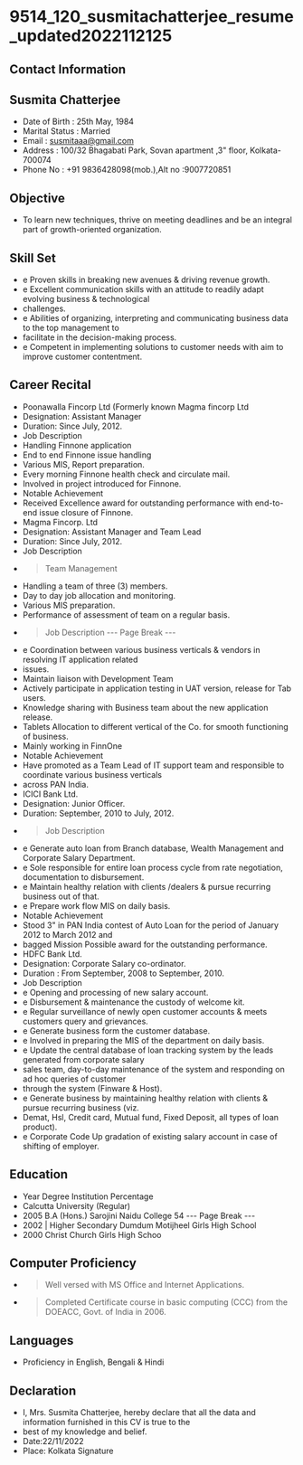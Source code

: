 # 9514_120_susmitachatterjee_resume_updated2022112125

## Contact Information



## Susmita Chatterjee

* Date of Birth : 25th May, 1984
* Marital Status : Married
* Email : susmitaaa@gmail.com
* Address : 100/32 Bhagabati Park, Sovan apartment ,3" floor, Kolkata-700074
* Phone No : +91 9836428098(mob.),Alt no :9007720851


## Objective

* To learn new techniques, thrive on meeting deadlines and be an integral part of growth-oriented organization.


## Skill Set

* e Proven skills in breaking new avenues & driving revenue growth.
* e Excellent communication skills with an attitude to readily adapt evolving business & technological
* challenges.
* e Abilities of organizing, interpreting and communicating business data to the top management to
* facilitate in the decision-making process.
* e Competent in implementing solutions to customer needs with aim to improve customer contentment.


## Career Recital

* Poonawalla Fincorp Ltd (Formerly known Magma fincorp Ltd
* Designation: Assistant Manager
* Duration: Since July, 2012.
* Job Description
* Handling Finnone application
* End to end Finnone issue handling
* Various MIS, Report preparation.
* Every morning Finnone health check and circulate mail.
* Involved in project introduced for Finnone.
* Notable Achievement
* Received Excellence award for outstanding performance with end-to-end issue closure of Finnone.
* Magma Fincorp. Ltd
* Designation: Assistant Manager and Team Lead
* Duration: Since July, 2012.
* Job Description
* > Team Management
* Handling a team of three (3) members.
* Day to day job allocation and monitoring.
* Various MIS preparation.
* Performance of assessment of team on a regular basis.
* > Job Description
--- Page Break ---
* e Coordination between various business verticals & vendors in resolving IT application related
* issues.
* Maintain liaison with Development Team
* Actively participate in application testing in UAT version, release for Tab users.
* Knowledge sharing with Business team about the new application release.
* Tablets Allocation to different vertical of the Co. for smooth functioning of business.
* Mainly working in FinnOne
* Notable Achievement
* Have promoted as a Team Lead of IT support team and responsible to coordinate various business verticals
* across PAN India.
* ICICI Bank Ltd.
* Designation: Junior Officer.
* Duration: September, 2010 to July, 2012.
* > Job Description
* e Generate auto loan from Branch database, Wealth Management and Corporate Salary Department.
* e Sole responsible for entire loan process cycle from rate negotiation, documentation to disbursement.
* e Maintain healthy relation with clients /dealers & pursue recurring business out of that.
* e Prepare work flow MIS on daily basis.
* Notable Achievement
* Stood 3" in PAN India contest of Auto Loan for the period of January 2012 to March 2012 and
* bagged Mission Possible award for the outstanding performance.
* HDFC Bank Ltd.
* Designation: Corporate Salary co-ordinator.
* Duration  : From September, 2008 to September, 2010.
* Job Description
* e Opening and processing of new salary account.
* e Disbursement & maintenance the custody of welcome kit.
* e Regular surveillance of newly open customer accounts & meets customers query and grievances.
* e Generate business form the customer database.
* e Involved in preparing the MIS of the department on daily basis.
* e Update the central database of loan tracking system by the leads generated from corporate salary
* sales team, day-to-day maintenance of the system and responding on ad hoc queries of customer
* through the system (Finware & Host).
* e Generate business by maintaining healthy relation with clients & pursue recurring business (viz.
* Demat, Hsl, Credit card, Mutual fund, Fixed Deposit, all types of loan product).
* e Corporate Code Up gradation of existing salary account in case of shifting of employer.


## Education

* Year Degree Institution Percentage
* Calcutta University (Regular)
* 2005 B.A (Hons.) Sarojini Naidu College 54
--- Page Break ---
* 2002 | Higher Secondary Dumdum Motijheel Girls High School
* 2000 Christ Church Girls High Schoo


## Computer Proficiency

* > Well versed with MS Office and Internet Applications.
* > Completed Certificate course in basic computing (CCC) from the DOEACC, Govt. of India in 2006.


## Languages

* Proficiency in English, Bengali & Hindi


## Declaration

* I, Mrs. Susmita Chatterjee, hereby declare that all the data and information furnished in this CV is true to the
* best of my knowledge and belief.
* Date:22/11/2022
* Place: Kolkata Signature

